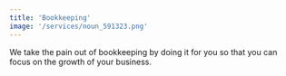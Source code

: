 ```yaml
---
title: 'Bookkeeping'
image: '/services/noun_591323.png'
---
```


We take the pain out of bookkeeping by doing it for you so that you can focus on the growth of your business.
<!-- <br/><br/>
<a href="/contact">Contact us</a> for an obligation free quote. -->